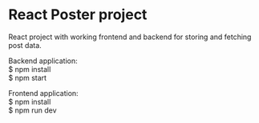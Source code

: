 # React Poster project

React project with working frontend and backend for storing and fetching post data.

Backend application:  
$ npm install  
$ npm start

Frontend application:  
$ npm install  
$ npm run dev

